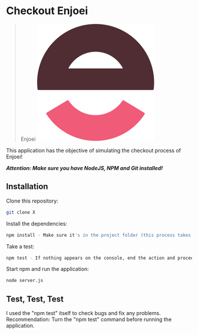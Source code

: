# Checkout Enjoei
> Enjoei ![](static/img/logo.svg)

This application has the objective of simulating the checkout process of Enjoei!

**_Attention: Make sure you have NodeJS, NPM and Git installed!_**

  
## Installation

Clone this repository:

```sh
git clone X
```

Install the dependencies:

```sh
npm install - Make sure it's in the project folder (this process takes 30 ~ 50 seconds)
```

Take a test:

```sh
npm test - If nothing appears on the console, end the action and proceed to the next step (this process takes 05 ~ 15 seconds)
```

Start npm and run the application:

```sh
node server.js
```
 
  
## Test, Test, Test

I used the "npm test" itself to check bugs and fix any problems.
Recommendation: Turn the "npm test" command before running the application.